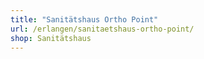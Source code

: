 ```yaml
---
title: "Sanitätshaus Ortho Point"
url: /erlangen/sanitaetshaus-ortho-point/
shop: Sanitätshaus
---
```

